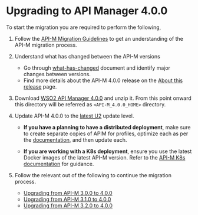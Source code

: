 # Upgrading to API Manager 4.0.0

To start the migration you are required to perform the following,


1. Follow the [API-M Migration Guidelines](../../general-guidelines.md) to get an understanding of the API-M migration process.

2. Understand what has changed between the API-M versions
   - Go through [what-has-changed](../../what-has-changed.md/#major-changes-in-api-manager-400) document and identify major changes between versions.
   - Find more details about the API-M 4.0.0 release on the [About this release](https://apim.docs.wso2.com/en/4.0.0/get-started/about-this-release/) page.

3. Download [WSO2 API Manager 4.0.0](https://wso2.com/api-manager) and unzip it. From this point onward this directory will be referred as `<API-M_4.0.0_HOME>` directory.

4. Update API-M 4.0.0 to the [latest U2](https://apim.docs.wso2.com/en/4.0.0/administer/updating-wso2-api-manager/#wso2-updates-20) update level.

   - **If you have a planning to have a distributed deployment**, make sure to create separate copies of APIM for profiles, optimize each as per the [documentation](https://apim.docs.wso2.com/en/4.0.0/install-and-setup/setup/distributed-deployment/product-profiles/#method-1-optimizing-before-starting-the-server), and then update each.

   - **If you are working with a K8s deployment**, ensure you use the latest Docker images of the latest API-M version. Refer to the [API-M K8s documentation](https://apim.docs.wso2.com/en/latest/install-and-setup/install/deploying-api-manager-with-kubernetes-or-openshift-resources/) for guidance.

5. Follow the relevant out of the following to continue the migration process.
   - [Upgrading from API-M 3.0.0 to 4.0.0](upgrading-from-300-to-400/upgrading-from-300-to-400.md)
   - [Upgrading from API-M 3.1.0 to 4.0.0](upgrading-from-310-to-400/upgrading-from-310-to-400.md)
   - [Upgrading from API-M 3.2.0 to 4.0.0](upgrading-from-320-to-400/upgrading-from-320-to-400.md)
